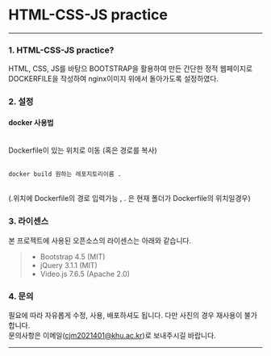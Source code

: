 HTML-CSS-JS practice
=============
<hr/>

### 1. HTML-CSS-JS practice?
HTML, CSS, JS를 바탕으 BOOTSTRAP을 활용하여 만든 간단한 정적 웹페이지로   
DOCKERFILE을 작성하여 nginx이미지 위에서 돌아가도록 설정하였다.

### 2. 설정
#### docker 사용법
<br/>
Dockerfile이 있는 위치로 이동 (혹은 경로를 복사)
<pre>
<code>
docker build 원하는 레포지토리이름 .
</code>
</pre>
(.위치에 Dockerfile의 경로 입력가능 , . 은 현재 폴더가 Dockerfile의 위치일경우)

### 3. 라이센스
본 프로젝트에 사용된 오픈소스의 라이센스는 아래와 같습니다.
> + Bootstrap 4.5 (MIT)
> + jQuery 3.1.1 (MIT)
> + Video.js 7.6.5 (Apache 2.0)

### 4. 문의
필요에 따라 자유롭게 수정, 사용, 배포하셔도 됩니다. 다만 사진의 경우 재사용이 불가합니다.   
문의사항은 이메일(cjm2021401@khu.ac.kr)로 보내주시길 바랍니다.

<hr/>
